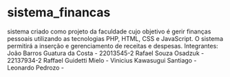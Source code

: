 # sistema_financas
sistema criado como projeto da faculdade cujo objetivo é gerir finanças pessoais utilizando as tecnologias PHP, HTML, CSS e JavaScript. O sistema permitirá a inserção e gerenciamento de receitas e despesas. 
Integrantes:
João Barros Guatura da Costa - 22013545-2
Rafael Souza Osadzuk - 22137934-2
Raffael Guidetti Mielo -
Vinicius Kawasugui Santiago -
Leonardo Pedrozo -
